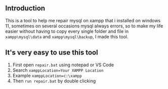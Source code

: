 ## Introduction
This is a tool to help me repair mysql on xampp that i installed on windows 11, sometimes on several occasions mysql always errors, so to make my life easier without having to copy every single folder and file in ```xampp\mysql\data``` and ```xampp\mysql\backup```, I made this tool.

## It's very easy to use this tool
1. First open ```repair.bat``` using notepad or VS Code
2. Search ``xamppLocation=Your XAMPP Location``
3. Example ```xamppLocation=c:\xampp```
4. Then ```run repair.bat``` by double clicking
